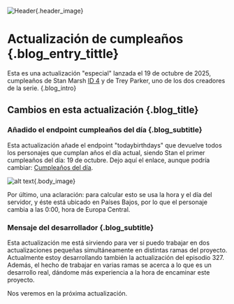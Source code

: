 ![Header](/blog/images/Birthday_Update_ES.webp){.header_image}
# Actualización de cumpleaños {.blog_entry_tittle}

Esta es una actualización "especial" lanzada el 19 de octubre de 2025, cumpleaños de Stan Marsh [ID 4](/api/characters/4) y de Trey Parker, uno de los dos creadores de la serie.
{.blog_intro}

## Cambios en esta actualización {.blog_title}

### Añadido el endpoint cumpleaños del día {.blog_subtitle}

Esta actualización añade el endpoint "todaybirthdays" que devuelve todos los personajes que cumplan años el día actual, siendo Stan el primer cumpleaños del día: 19 de octubre. Dejo aquí el enlace, aunque podría cambiar: [Cumpleaños del día](/api/todaybirthdays).

![alt text](/blog/images/Stan_as_birthday_character.webp){.body_image}

Por último, una aclaración: para calcular esto se usa la hora y el día del servidor, y éste está ubicado en Países Bajos, por lo que el personaje cambia a las 0:00, hora de Europa Central.

### Mensaje del desarrollador {.blog_subtitle}

Esta actualización me está sirviendo para ver si puedo trabajar en dos actualizaciones pequeñas simultáneamente en distintas ramas del proyecto. Actualmente estoy desarrollando también la actualización del episodio 327. Además, el hecho de trabajar en varias ramas se acerca a lo que es un desarrollo real, dándome más experiencia a la hora de encaminar este proyecto.

Nos veremos en la próxima actualización.